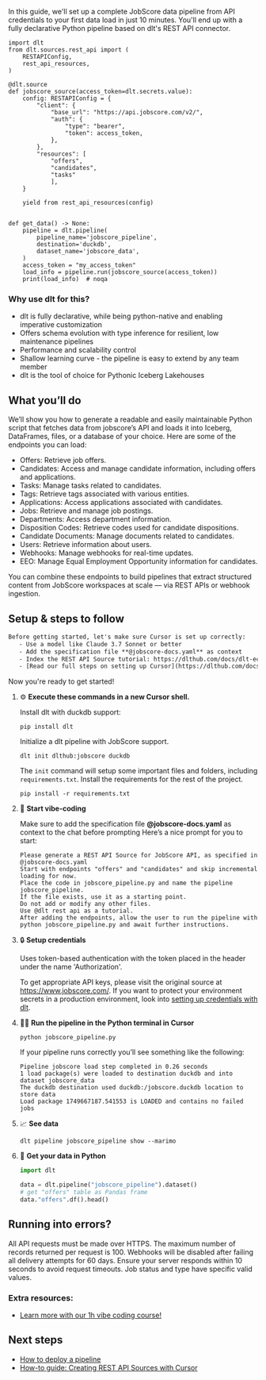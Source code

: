 In this guide, we'll set up a complete JobScore data pipeline from API credentials to your first data load in just 10 minutes. You'll end up with a fully declarative Python pipeline based on dlt's REST API connector.

```python-outcome
import dlt
from dlt.sources.rest_api import (
    RESTAPIConfig,
    rest_api_resources,
)

@dlt.source
def jobscore_source(access_token=dlt.secrets.value):
    config: RESTAPIConfig = {
        "client": {
            "base_url": "https://api.jobscore.com/v2/",
            "auth": {
                "type": "bearer",
                "token": access_token,
            },
        },
        "resources": [
            "offers",
            "candidates",
            "tasks"
            ],
    }

    yield from rest_api_resources(config)


def get_data() -> None:
    pipeline = dlt.pipeline(
        pipeline_name='jobscore_pipeline',
        destination='duckdb',
        dataset_name='jobscore_data', 
    )
    access_token = "my_access_token"
    load_info = pipeline.run(jobscore_source(access_token))
    print(load_info)  # noqa
```

### Why use dlt for this?

- dlt is fully declarative, while being python-native and enabling imperative customization
- Offers schema evolution with type inference for resilient, low maintenance pipelines
- Performance and scalability control
- Shallow learning curve - the pipeline is easy to extend by any team member
- dlt is the tool of choice for Pythonic Iceberg Lakehouses

## What you’ll do

We’ll show you how to generate a readable and easily maintainable Python script that fetches data from jobscore’s API and loads it into Iceberg, DataFrames, files, or a database of your choice. Here are some of the endpoints you can load:

- Offers: Retrieve job offers.
- Candidates: Access and manage candidate information, including offers and applications.
- Tasks: Manage tasks related to candidates.
- Tags: Retrieve tags associated with various entities.
- Applications: Access applications associated with candidates.
- Jobs: Retrieve and manage job postings.
- Departments: Access department information.
- Disposition Codes: Retrieve codes used for candidate dispositions.
- Candidate Documents: Manage documents related to candidates.
- Users: Retrieve information about users.
- Webhooks: Manage webhooks for real-time updates.
- EEO: Manage Equal Employment Opportunity information for candidates.

You can combine these endpoints to build pipelines that extract structured content from JobScore workspaces at scale — via REST APIs or webhook ingestion.

## Setup & steps to follow

```default
Before getting started, let's make sure Cursor is set up correctly:
   - Use a model like Claude 3.7 Sonnet or better
   - Add the specification file **@jobscore-docs.yaml** as context
   - Index the REST API Source tutorial: https://dlthub.com/docs/dlt-ecosystem/verified-sources/rest_api/ and add it to context as **@dlt rest api**
   - [Read our full steps on setting up Cursor](https://dlthub.com/docs/dlt-ecosystem/llm-tooling/cursor-restapi#23-configuring-cursor-with-documentation)
```

Now you're ready to get started! 

1. ⚙️ **Execute these commands in a new Cursor shell.**
    
    Install dlt with duckdb support:
    ```shell
    pip install dlt
    ```

    Initialize a dlt pipeline with JobScore support.
    ```shell
    dlt init dlthub:jobscore duckdb
    ```

    The `init` command will setup some important files and folders, including `requirements.txt`. Install the requirements for the rest of the project.
    ```shell
    pip install -r requirements.txt
    ```
    
2. 🤠 **Start vibe-coding**
    
    Make sure to add the specification file **@jobscore-docs.yaml** as context to the chat before prompting
    Here’s a nice prompt for you to start: 
    
    ```prompt
    Please generate a REST API Source for JobScore API, as specified in @jobscore-docs.yaml 
    Start with endpoints "offers" and "candidates" and skip incremental loading for now. 
    Place the code in jobscore_pipeline.py and name the pipeline jobscore_pipeline. 
    If the file exists, use it as a starting point. 
    Do not add or modify any other files. 
    Use @dlt rest api as a tutorial. 
    After adding the endpoints, allow the user to run the pipeline with python jobscore_pipeline.py and await further instructions.
    ```

    
3. 🔒 **Setup credentials** 
    
    Uses token-based authentication with the token placed in the header under the name 'Authorization'.
    
    To get appropriate API keys, please visit the original source at https://www.jobscore.com/.
    If you want to protect your environment secrets in a production environment, look into [setting up credentials with dlt](https://dlthub.com/docs/walkthroughs/add_credentials).
    
4. 🏃‍♀️ **Run the pipeline in the Python terminal in Cursor**
    
    ```shell
    python jobscore_pipeline.py
    ```
    
    If your pipeline runs correctly you’ll see something like the following:
    
    ```shell
    Pipeline jobscore load step completed in 0.26 seconds
    1 load package(s) were loaded to destination duckdb and into dataset jobscore_data
    The duckdb destination used duckdb:/jobscore.duckdb location to store data
    Load package 1749667187.541553 is LOADED and contains no failed jobs
    ```
    
5. 📈 **See data**
    
    ```shell
    dlt pipeline jobscore_pipeline show --marimo
    ```
    
6. 🐍 **Get your data in Python**
    
    ```python
    import dlt

   data = dlt.pipeline("jobscore_pipeline").dataset()
   # get "offers" table as Pandas frame
   data."offers".df().head()
    ```

## Running into errors?

All API requests must be made over HTTPS. The maximum number of records returned per request is 100. Webhooks will be disabled after failing all delivery attempts for 60 days. Ensure your server responds within 10 seconds to avoid request timeouts. Job status and type have specific valid values.

### Extra resources:

- [Learn more with our 1h vibe coding course!](https://www.youtube.com/watch?v=GGid70rnJuM)

## Next steps

- [How to deploy a pipeline](https://dlthub.com/docs/walkthroughs/deploy-a-pipeline)
- [How-to guide: Creating REST API Sources with Cursor](https://dlthub.com/docs/dlt-ecosystem/llm-tooling/cursor-restapi)